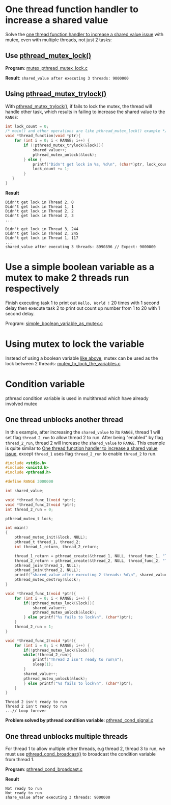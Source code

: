 # One thread function handler to increase a shared value
Solve the [one thread function handler to increase a shared value issue](https://github.com/TranPhucVinh/C/blob/master/Physical%20layer/Thread/Documents/Race%20condition.md#one-thread-function-handler-to-increase-a-shared-value) with mutex, even with multiple threads, not just 2 tasks:
## Use [pthread_mutex_lock()](API.md#pthread_mutex_lock)

**Program**: [mutex_pthread_mutex_lock.c](../src/mutex_pthread_mutex_lock.c)

**Result**: ``shared_value after executing 3 threads: 9000000``
## Using [pthread_mutex_trylock()](https://github.com/TranPhucVinh/C/blob/master/Physical%20layer/Thread/API/Inter-task%20communication.md#pthread_mutex_trylock)

With [pthread_mutex_trylock()](https://github.com/TranPhucVinh/C/blob/master/Physical%20layer/Thread/API/Inter-task%20communication.md#pthread_mutex_trylock), if fails to lock the mutex, the thread will handle other task, which results in failing to increase the shared value to the ``RANGE``:

```c
int lock_count = 0;
/* main() and other operations are like pthread_mutex_lock() example */
void *thread_function(void *ptr){
	for (int i = 0; i < RANGE; i++) {
      	if (!pthread_mutex_trylock(&lock)){
			shared_value++;
			pthread_mutex_unlock(&lock);
		} else {
			printf("Didn't get lock in %s, %d\n", (char*)ptr, lock_count);
			lock_count += 1;
		}
   }   
}
```
**Result**

```
Didn't get lock in Thread 2, 0
Didn't get lock in Thread 1, 1
Didn't get lock in Thread 2, 2
Didn't get lock in Thread 2, 3
...

Didn't get lock in Thread 3, 244
Didn't get lock in Thread 2, 245
Didn't get lock in Thread 1, 117
...
shared_value after executing 3 threads: 8990896 // Expect: 9000000
```

# Use a simple boolean variable as a mutex to make 2 threads run respectively

Finish executing task 1 to print out ``Hello, World !`` 20 times with 1 second delay then execute task 2 to print out count up number from 1 to 20 with 1 second delay.

Program: [simple_boolean_variable_as_mutex.c](../src/simple_boolean_variable_as_mutex.c)

# Using mutex to lock the variable

Instead of using a boolean variable [like above](#using-a-simple-boolean-variable-as-a-mutex-key-to-implement-with-2-tasks), mutex can be used as the lock between 2 threads: [mutex_to_lock_the_variables.c](../src/mutex_to_lock_the_variables.c)

# Condition variable
pthread condition variable is used in multithread which have already involved mutex
## One thread unblocks another thread
In this example, after increasing the ``shared_value`` to its ``RANGE``, thread 1 will set flag ``thread_2_run`` to allow thread 2 to run. After being "enabled" by flag ``thread_2_run``, thread 2 will increase the ``shared_value`` to ``RANGE``. This example is quite similar to [One thread function handler to increase a shared value issue](#one-thread-function-handler-to-increase-a-shared-value), except ``thread_1`` uses flag ``thread_2_run`` to enable ``thread_2`` to run.

```c
#include <stdio.h>
#include <unistd.h>
#include <pthread.h>

#define RANGE 3000000

int shared_value;

void *thread_func_1(void *ptr);
void *thread_func_2(void *ptr);
int thread_2_run = 0;

pthread_mutex_t lock;

int main()
{  
	pthread_mutex_init(&lock, NULL);
	pthread_t thread_1, thread_2;
	int thread_1_return, thread_2_return;

	thread_1_return = pthread_create(&thread_1, NULL, thread_func_1, "Thread 1");
    thread_2_return = pthread_create(&thread_2, NULL, thread_func_2, "Thread 2");
	pthread_join(thread_1, NULL);
    pthread_join(thread_2, NULL);
    printf("shared_value after executing 2 threads: %d\n", shared_value);
	pthread_mutex_destroy(&lock);
}

void *thread_func_1(void *ptr){
	for (int i = 0; i < RANGE; i++) {
		if(!pthread_mutex_lock(&lock)){
			shared_value++;
			pthread_mutex_unlock(&lock);
		} else printf("%s fails to lock\n", (char*)ptr);
    }   
    thread_2_run = 1;
}

void *thread_func_2(void *ptr){
    for (int i = 0; i < RANGE; i++) {
        if(!pthread_mutex_lock(&lock)){
        while(!thread_2_run){
            printf("Thread 2 isn't ready to run\n");
            sleep(1);
        }
        shared_value++;
        pthread_mutex_unlock(&lock);
        } else printf("%s fails to lock\n", (char*)ptr);
    }
}
```
```
Thread 2 isn't ready to run
Thread 2 isn't ready to run
...// Loop forever
```

**Problem solved by pthread condition variable**: [pthread_cond_signal.c](../src/pthread_cond_signal.c)

## One thread unblocks multiple threads
For thread 1 to allow multiple other threads, e.g thread 2, thread 3 to run, we must use [pthread_cond_broadcast()]() to broadcast the condition variable from thread 1.

**Program**: [pthread_cond_broadcast.c](../src/pthread_cond_broadcast.c)

**Result**
```
Not ready to run
Not ready to run
share_value after executing 3 threads: 9000000
```

